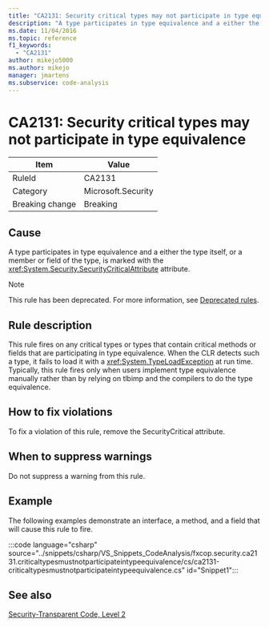 ```yaml
---
title: "CA2131: Security critical types may not participate in type equivalence"
description: "A type participates in type equivalence and a either the type itself, or a member or field of the type, is marked with the SecurityCritical attribute."
ms.date: 11/04/2016
ms.topic: reference
f1_keywords:
  - "CA2131"
author: mikejo5000
ms.author: mikejo
manager: jmartens
ms.subservice: code-analysis
---
```

# CA2131: Security critical types may not participate in type equivalence


|Item|Value|
|-|-|
|RuleId|CA2131|
|Category|Microsoft.Security|
|Breaking change|Breaking|

## Cause
A type participates in type equivalence and a either the type itself, or a member or field of the type, is marked with the <xref:System.Security.SecurityCriticalAttribute> attribute.

> [!NOTE]
> This rule has been deprecated. For more information, see [Deprecated rules](fxcop-unported-deprecated-rules.md).

## Rule description
This rule fires on any critical types or types that contain critical methods or fields that are participating in type equivalence. When the CLR detects such a type, it fails to load it with a <xref:System.TypeLoadException> at run time. Typically, this rule fires only when users implement type equivalence manually rather than by relying on tlbimp and the compilers to do the type equivalence.

## How to fix violations
To fix a violation of this rule, remove the SecurityCritical attribute.

## When to suppress warnings
Do not suppress a warning from this rule.

## Example
The following examples demonstrate an interface, a method, and a field that will cause this rule to fire.

:::code language="csharp" source="../snippets/csharp/VS_Snippets_CodeAnalysis/fxcop.security.ca2131.criticaltypesmustnotparticipateintypeequivalence/cs/ca2131-criticaltypesmustnotparticipateintypeequivalence.cs" id="Snippet1":::

## See also
[Security-Transparent Code, Level 2](/dotnet/framework/misc/security-transparent-code-level-2)
